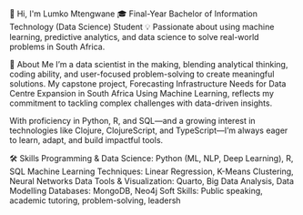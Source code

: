 👋 Hi, I'm Lumko Mtengwane
🎓 Final-Year Bachelor of Information Technology (Data Science) Student
💡 Passionate about using machine learning, predictive analytics, and data science to solve real-world problems in South Africa.

🚀 About Me
I’m a data scientist in the making, blending analytical thinking, coding ability, and user-focused problem-solving to create meaningful solutions. My capstone project, Forecasting Infrastructure Needs for Data Centre Expansion in South Africa Using Machine Learning, reflects my commitment to tackling complex challenges with data-driven insights.

With proficiency in Python, R, and SQL—and a growing interest in technologies like Clojure, ClojureScript, and TypeScript—I’m always eager to learn, adapt, and build impactful tools.

🛠 Skills
Programming & Data Science: Python (ML, NLP, Deep Learning), R, SQL
Machine Learning Techniques: Linear Regression, K-Means Clustering, Neural Networks
Data Tools & Visualization: Quarto, Big Data Analysis, Data Modelling
Databases: MongoDB, Neo4j
Soft Skills: Public speaking, academic tutoring, problem-solving, leadersh
